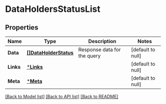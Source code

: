 # DataHoldersStatusList

## Properties
Name | Type | Description | Notes
------------ | ------------- | ------------- | -------------
**Data** | [**[]DataHolderStatus**](DataHolderStatus.md) | Response data for the query | [default to null]
**Links** | [***Links**](Links.md) |  | [default to null]
**Meta** | [***Meta**](Meta.md) |  | [default to null]

[[Back to Model list]](../README.md#documentation-for-models) [[Back to API list]](../README.md#documentation-for-api-endpoints) [[Back to README]](../README.md)

